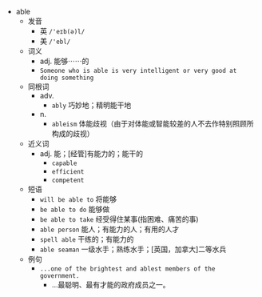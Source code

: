 - able
  - 发音
    - 英 `/'eɪb(ə)l/`
    - 美 `/'ebl/`
  - 词义
    - adj. 能够⋯⋯的
    - `Someone who is able is very intelligent or very good at doing something`
  - 同根词
    - adv.
      - `ably` 巧妙地；精明能干地
    - n.
      - `ableism` 体能歧视（由于对体能或智能较差的人不去作特别照顾所构成的歧视）
  - 近义词
    - adj. 能；[经管]有能力的；能干的
      - `capable`
      - `efficient`
      - `competent`
  - 短语
    - `will be able to` 将能够 
    - `be able to do` 能够做 
    - `be able to take` 经受得住某事(指困难、痛苦的事) 
    - `able person` 能人；有能力的人；有用的人才 
    - `spell able` 干练的；有能力的 
    - `able seaman` 一级水手；熟练水手；[英国，加拿大]二等水兵 
  - 例句
    - `...one of the brightest and ablest members of the government.`
      - …最聪明、最有才能的政府成员之一。

